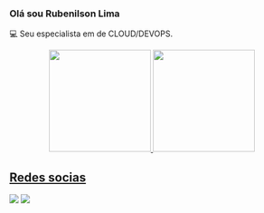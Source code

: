 ### Olá sou Rubenilson Lima


:computer:  Seu especialista em de CLOUD/DEVOPS.

<div align="center">
  <a href="https://github.com/rubenilsonbj">
  <img height="180em" src="https://github-readme-stats.vercel.app/api?username=rubenilsonbj&show_icons=true&theme=dracula&include_all_commits=true&count_private=true"/>
  <img height="180em" src="https://github-readme-stats.vercel.app/api/top-langs/?username=rubenilsonbj&layout=compact&langs_count=7&theme=dracula"/>
</div>
  

## Redes socias
  <div> 
  <a href="https://www.instagram.com/rubemoficial1/" target="_blank"><img src="https://img.shields.io/badge/-Instagram-%23E4405F?style=for-the-badge&logo=instagram&logoColor=white" target="_blank"></a>
  <a href="https://www.linkedin.com/in/rubenilsonlima/" target="_blank"><img src="https://img.shields.io/badge/-LinkedIn-%230077B5?style=for-the-badge&logo=linkedin&logoColor=white" target="_blank"></a> 
</div> 
